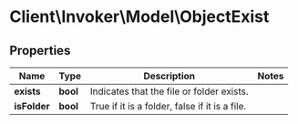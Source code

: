 # Client\Invoker\Model\ObjectExist

## Properties
| Name         | Type     | Description                                    | Notes |
|--------------|----------|------------------------------------------------|-------|
| **exists**   | **bool** | Indicates that the file or folder exists.      |       |
| **isFolder** | **bool** | True if it is a folder, false if it is a file. |       | 


